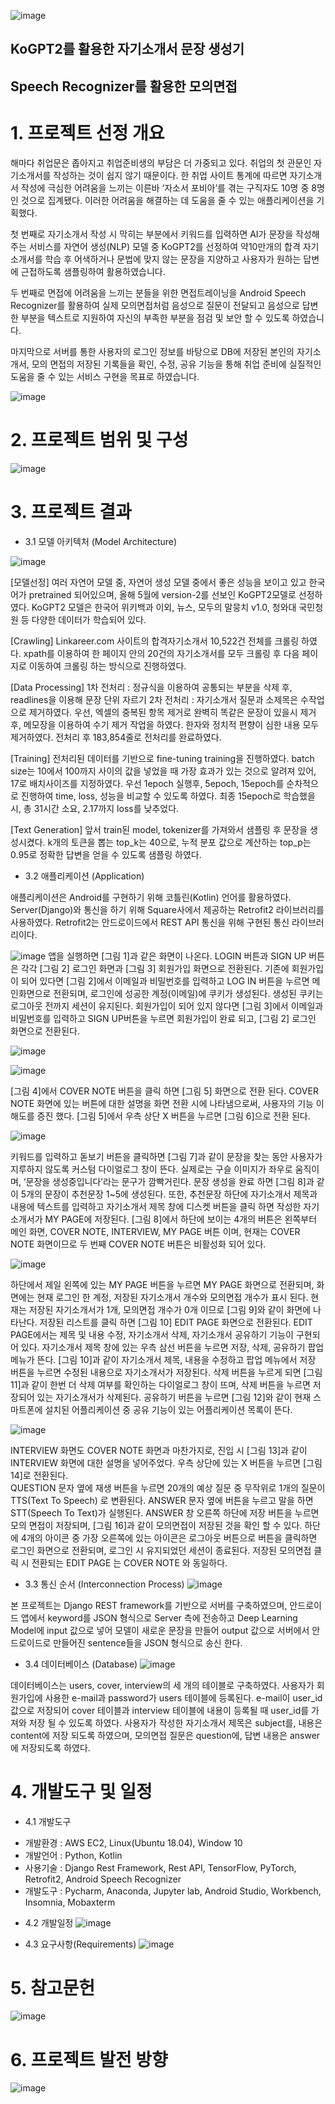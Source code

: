 ![image](https://user-images.githubusercontent.com/88874870/147899388-b55b9de3-ce2d-4ff8-a20d-5020e5244375.png)
## KoGPT2를 활용한 자기소개서 문장 생성기
## Speech Recognizer를 활용한 모의면접

# 1. 프로젝트 선정 개요
해마다 취업문은 좁아지고 취업준비생의 부담은 더 가중되고 있다. 취업의 첫 관문인 자기소개서를 작성하는 것이 쉽지 않기 때문이다. 한 취업 사이트 통계에 따르면 자기소개서 작성에 극심한 어려움을 느끼는 이른바 ‘자소서 포비아’를 겪는 구직자도 10명 중 8명인 것으로 집계됐다. 이러한 어려움을 해결하는 데 도움을 줄 수 있는 애플리케이션을 기획했다.

첫 번째로 자기소개서 작성 시 막히는 부분에서 키워드를 입력하면 AI가 문장을 작성해주는 서비스를 자연어 생성(NLP) 모델 중 KoGPT2를 선정하여 약10만개의 합격 자기소개서를 학습 후 어색하거나 문법에 맞지 않는 문장을 지양하고 사용자가 원하는 답변에 근접하도록 샘플링하여 활용하였습니다.

두 번째로 면접에 어려움을 느끼는 분들을 위한 면접트레이닝을 Android Speech Recognizer를 활용하여 실제 모의면접처럼 음성으로 질문이 전달되고 음성으로 답변한 부분을 텍스트로 지원하여 자신의 부족한 부분을 점검 및 보안 할 수 있도록 하였습니다.

마지막으로 서버를 통한 사용자의 로그인 정보를 바탕으로 DB에 저장된 본인의 자기소개서, 모의 면접의 저장된 기록들을 확인, 수정, 공유 기능을 통해 취업 준비에 실질적인 도움을 줄 수 있는 서비스 구현을 목표로 하였습니다.


![image](https://user-images.githubusercontent.com/88874870/147899493-9d694e7e-623e-415b-b0fa-5a76c30fba30.png)

# 2. 프로젝트 범위 및 구성
![image](https://user-images.githubusercontent.com/88874870/147899667-3c14c569-9300-46e7-b188-ac38e5bb7b72.png)


# 3. 프로젝트 결과
 *  3.1 모델 아키텍처 (Model Architecture)
 
![image](https://user-images.githubusercontent.com/88874870/147899748-bda448ce-b657-49b2-a626-c056f14cb7c4.png)

[모델선정]
여러 자연어 모델 중, 자연어 생성 모델 중에서 좋은 성능을 보이고 있고 한국어가 pretrained 되어있으며, 올해 5월에 version-2를 선보인 KoGPT2모델로 선정하였다. KoGPT2 모델은 한국어 위키백과 이외, 뉴스, 모두의 말뭉치 v1.0, 청와대 국민청원 등 다양한 데이터가 학습되어 있다.

[Crawling]
Linkareer.com 사이트의 합격자기소개서 10,522건 전체를 크롤링 하였다. xpath를 이용하여 한 페이지 안의 20건의 자기소개서를 모두 크롤링 후 다음 페이지로 이동하여 크롤링 하는 방식으로 진행하였다.

[Data Processing]
1차 전처리 : 정규식을 이용하여 공통되는 부분을 삭제 후, readlines을 이용해 문장 단위 자르기
2차 전처리 : 자기소개서 질문과 소제목은 수작업으로 제거하였다. 우선, 엑셀의 중복된 항목 제거로 완벽히 똑같은 문장이 있을시 제거 후, 메모장을 이용하여 수기 제거 작업을 하였다. 한자와 정치적 편향이 심한 내용 모두 제거하였다. 전처리 후 183,854줄로 전처리를 완료하였다.

[Training]
전처리된 데이터를 기반으로 fine-tuning training을 진행하였다. batch size는 10에서 100까지 사이의 값을 넣었을 때 가장 효과가 있는 것으로 알려져 있어, 17로 배치사이즈를 지정하였다. 우선 1epoch 실행후, 5epoch, 15epoch를 순차적으로 진행하여 time, loss, 성능을 비교할 수 있도록 하였다. 최종 15epoch로 학습했을 시, 총 31시간 소요, 2.17까지 loss를 낮추었다.

[Text Generation]
앞서 train된 model, tokenizer를 가져와서 샘플링 후 문장을 생성시켰다. k개의 토큰을 뽑는 top_k는 40으로, 누적 분포 값으로 계산하는 top_p는 0.95로 정확한 답변을 얻을 수 있도록 샘플링 하였다.

 *  3.2 애플리케이션 (Application)

 애플리케이션은 Android를 구현하기 위해 코틀린(Kotlin) 언어를 활용하였다. Server(Django)와 통신을  하기 위해 Square사에서 제공하는 Retrofit2 라이브러리를 사용하였다. Retrofit2는 안드로이드에서 REST API 통신을 위해 구현된 통신 라이브러리이다. 
 
 ![image](https://user-images.githubusercontent.com/88874870/147907545-20b59c4f-6bd0-44d1-b454-779d884ab868.png)
 앱을 실행하면 [그림 1]과 같은 화면이 나온다. LOGIN 버튼과 SIGN UP 버튼은 각각 [그림 2] 로그인 화면과 [그림 3] 회원가입 화면으로 전환된다. 
 기존에 회원가입이 되어 있다면 [그림 2]에서 이메일과 비밀번호를 입력하고 LOG IN 버튼을 누르면 메인화면으로 전환되며, 로그인에 성공한 계정(이메일)에 쿠키가 생성된다. 생성된 쿠키는 로그아웃 전까지 세션이 유지된다. 
 회원가입이 되어 있지 않다면 [그림 3]에서 이메일과 비밀번호를 입력하고 SIGN UP버튼을 누르면 회원가입이 완료 되고, [그림 2] 로그인 화면으로 전환된다.
 
![image](https://user-images.githubusercontent.com/88874870/147907654-75d4b942-a069-45b3-8234-5f12a6d49267.png)

![image](https://user-images.githubusercontent.com/88874870/147907795-3454aca8-1699-498f-982b-884e051876e1.png)

[그림 4]에서 COVER NOTE 버튼을 클릭 하면 [그림 5] 화면으로 전환 된다. COVER NOTE 화면에 있는 버튼에 대한 설명을 화면 전환 시에 나타냄으로써, 사용자의 기능 이해도를 증진 했다. [그림 5]에서 우측 상단 X 버튼을 누르면 [그림 6]으로 전환 된다. 

![image](https://user-images.githubusercontent.com/88874870/147907847-1c198378-1fa5-4f47-890d-2b79e711cf2a.png)

키워드를 입력하고 돋보기 버튼을 클릭하면 [그림 7]과 같이 문장을 찾는 동안 사용자가 지루하지 않도록 커스텀 다이얼로그 창이 뜬다. 실제로는 구슬 이미지가 좌우로 움직이며, ‘문장을 생성중입니다’라는 문구가 깜빡거린다. 문장 생성을 완료 하면 [그림 8]과 같이 5개의 문장이 추천문장 1~5에 생성된다. 
 또한, 추천문장 하단에 자기소개서 제목과 내용에 텍스트를 입력하고 자기소개서 제목 창에 디스켓 버튼을 클릭 하면 작성한 자기소개서가 MY PAGE에 저장된다. 
 [그림 8]에서 하단에 보이는 4개의 버튼은 왼쪽부터 메인 화면, COVER NOTE, INTERVIEW, MY PAGE 버튼 이며, 현재는 COVER NOTE 화면이므로 두 번째 COVER NOTE 버튼은 비활성화 되어 있다. 
 
![image](https://user-images.githubusercontent.com/88874870/147908067-208f57e9-1a04-4c26-b935-ca8a24b21489.png)

 하단에서 제일 왼쪽에 있는 MY PAGE 버튼을 누르면 MY PAGE 화면으로 전환되며, 화면에는 현재 로그인 한 계정, 저장된 자기소개서 개수와 모의면접 개수가 표시 된다. 현재는 저장된 자기소개서가 1개, 모의면접 개수가 0개 이므로 [그림 9]와 같이 화면에 나타난다. 
 저장된 리스트를 클릭 하면 [그림 10] EDIT PAGE 화면으로 전환된다. EDIT PAGE에서는 제목 및 내용 수정, 자기소개서 삭제, 자기소개서 공유하기 기능이 구현되어 있다. 자기소개서 제목 창에 있는 우측 삼선 버튼을 누르면 저장, 삭제, 공유하기 팝업 메뉴가 뜬다. [그림 10]과 같이 자기소개서 제목, 내용을 수정하고 팝업 메뉴에서 저장 버튼을 누르면 수정된 내용으로 자기소개서가 저장된다. 
 삭제 버튼을 누르게 되면 [그림 11]과 같이 한번 더 삭제 여부를 확인하는 다이얼로그 창이 뜨며, 삭제 버튼을 누르면 저장되어 있는 자기소개서가 삭제된다. 공유하기 버튼을 누르면 [그림 12]와 같이 현재 스마트폰에 설치된 어플리케이션 중 공유 기능이 있는 어플리케이션 목록이 뜬다. 
 
 ![image](https://user-images.githubusercontent.com/88874870/147908009-53f4b151-d95d-41a0-9750-ccc09bfb12b2.png)
 
 INTERVIEW 화면도 COVER NOTE 화면과 마찬가지로, 진입 시 [그림 13]과 같이 INTERVIEW 화면에 대한 설명을 넣어주었다. 우측 상단에 있는 X 버튼을 누르면 [그림 14]로 전환된다.    
 QUESTION 문자 옆에 재생 버튼을 누르면 20개의 예상 질문 중 무작위로 1개의 질문이 TTS(Text To Speech) 로 변환된다. ANSWER 문자 옆에 버튼을 누르고 말을 하면 STT(Speech To Text)가 실행된다.  ANSWER 창 오른쪽 하단에 저장 버튼을 누르면 모의 면접이 저장되며, [그림 16]과 같이 모의면접이 저장된 것을 확인 할 수 있다. 하단에 4개의 아이콘 중 가장 오른쪽에 있는 아이콘은 로그아웃 버튼으로 버튼을 클릭하면 로그인 화면으로 전환되며, 로그인 시 유지되었던 세션이 종료된다. 저장된 모의면접 클릭 시 전환되는 EDIT PAGE 는 COVER NOTE 와 동일하다. 

 * 3.3 통신 순서 (Interconnection Process)
![image](https://user-images.githubusercontent.com/88874870/147908117-4bf3105f-9a7b-467d-a509-1e8465e2853d.png)

 본 프로젝트는 Django REST framework를 기반으로 서버를 구축하였으며, 안드로이드 앱에서 keyword를 JSON 형식으로 Server 측에 전송하고 Deep Learning Model에 input 값으로 넣어 모델이 새로운 문장을 만들어 output 값으로 서버에서 안드로이드로 만들어진 sentence들을 JSON 형식으로 송신 한다.

 * 3.4 데이터베이스 (Database)
![image](https://user-images.githubusercontent.com/88874870/147908163-915eb302-1092-4a57-83c8-57beee55af21.png)

 데이터베이스는 users, cover, interview의 세 개의 테이블로 구축하였다. 사용자가 회원가입에 사용한 e-mail과 password가 users 테이블에 등록된다. e-mail이 user_id 값으로 저장되어 cover 테이블과 interview 테이블에 내용이 등록될 때 user_id를 가져와 저장 될 수 있도록 하였다.
 사용자가 작성한 자기소개서 제목은 subject를, 내용은 content에 저장 되도록 하였으며, 모의면접 질문은 question에, 답변 내용은 answer에 저장되도록 하였다.
 
# 4. 개발도구 및 일정

 *  4.1 개발도구
  - 개발환경 : AWS EC2, Linux(Ubuntu 18.04), Window 10
  - 개발언어 : Python, Kotlin 
  - 사용기술 : Django Rest Framework, Rest API, TensorFlow, PyTorch, Retrofit2, Android Speech Recognizer
  - 개발도구 : Pycharm, Anaconda, Jupyter lab, Android Studio, Workbench, Insomnia, Mobaxterm
 
 * 4.2 개발일정
![image](https://user-images.githubusercontent.com/88874870/147908299-b2e10786-a12c-4151-8529-89cfe1c6a5fe.png)

 * 4.3 요구사항(Requirements)
![image](https://user-images.githubusercontent.com/88874870/147908381-0a6e3956-390d-4dd5-b112-52674d9af310.png)

# 5. 참고문헌

![image](https://user-images.githubusercontent.com/88874870/147908608-e8bca78c-86e0-4a9c-88a3-2cb4cea4a036.png)

# 6. 프로젝트 발전 방향

![image](https://user-images.githubusercontent.com/88874870/147908728-d30eba7e-45b9-4c9c-b67d-11eeaa10615a.png)








 




